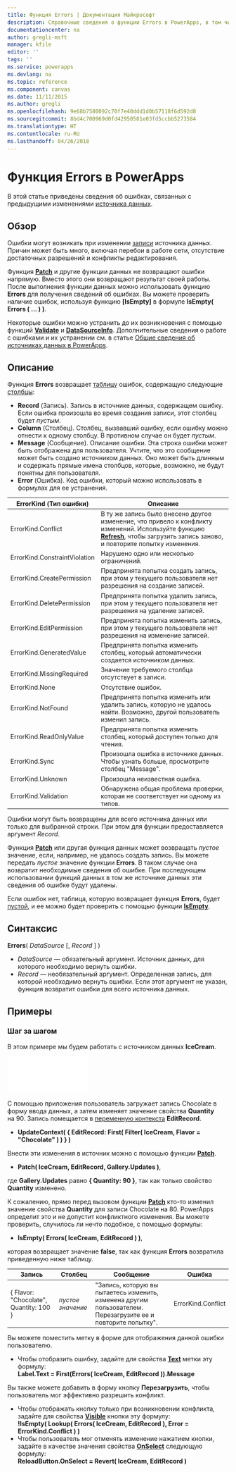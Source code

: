 ```yaml
---
title: Функция Errors | Документация Майкрософт
description: Справочные сведения о функции Errors в PowerApps, в том числе описание синтаксиса и примеры и примеры
documentationcenter: na
author: gregli-msft
manager: kfile
editor: ''
tags: ''
ms.service: powerapps
ms.devlang: na
ms.topic: reference
ms.component: canvas
ms.date: 11/11/2015
ms.author: gregli
ms.openlocfilehash: 9e68b7580092c70f7e40ddd1d0b57118f6d592d8
ms.sourcegitcommit: 8bd4c700969d0fd42950581e03fd5ccbb5273584
ms.translationtype: HT
ms.contentlocale: ru-RU
ms.lasthandoff: 04/26/2018
---
```

# <a name="errors-function-in-powerapps"></a>Функция Errors в PowerApps
В этой статье приведены сведения об ошибках, связанных с предыдущими изменениями [источника данных](../working-with-data-sources.md).

## <a name="overview"></a>Обзор
Ошибки могут возникать при изменении [записи](../working-with-tables.md#records) источника данных.  Причин может быть много, включая перебои в работе сети, отсутствие достаточных разрешений и конфликты редактирования.  

Функция **[Patch](function-patch.md)** и другие функции данных не возвращают ошибки напрямую. Вместо этого они возвращают результат своей работы. После выполнения функции данных можно использовать функцию **Errors** для получения сведений об ошибках.  Вы можете проверить наличие ошибок, используя функцию **[IsEmpty]** в формуле **IsEmpty( Errors ( ... ) )**.

Некоторые ошибки можно устранить до их возникновения с помощью функций **[Validate](function-validate.md)** и **[DataSourceInfo](function-datasourceinfo.md)**.  Дополнительные сведения о работе с ошибками и их устранении см. в статье [Общие сведения об источниках данных в PowerApps](../working-with-data-sources.md).

## <a name="description"></a>Описание
Функция **Errors** возвращает [таблицу](../working-with-tables.md) ошибок, содержащую следующие [столбцы](../working-with-tables.md#columns):

* **Record** (Запись).  Запись в источнике данных, содержащем ошибку.  Если ошибка произошла во время создания записи, этот столбец будет *пустым*.
* **Column** (Столбец).  Столбец, вызвавший ошибку, если ошибку можно отнести к одному столбцу. В противном случае он будет *пустым*.
* **Message** (Сообщение).  Описание ошибки.  Эта строка ошибки может быть отображена для пользователя.  Учтите, что это сообщение может быть создано источником данных. Оно может быть длинным и содержать прямые имена столбцов, которые, возможно, не будут понятны для пользователя.
* **Error** (Ошибка).  Код ошибки, который можно использовать в формулах для ее устранения.

| ErrorKind (Тип ошибки) | Описание |
| --- | --- |
| ErrorKind.Conflict |В ту же запись было внесено другое изменение, что привело к конфликту изменений.  Используйте функцию **[Refresh](function-refresh.md)**, чтобы загрузить запись заново, и повторите попытку изменения. |
| ErrorKind.ConstraintViolation |Нарушено одно или несколько ограничений. |
| ErrorKind.CreatePermission |Предпринята попытка создать запись, при этом у текущего пользователя нет разрешения на создание записей. |
| ErrorKind.DeletePermission |Предпринята попытка удалить запись, при этом у текущего пользователя нет разрешения на удаление записей. |
| ErrorKind.EditPermission |Предпринята попытка изменить запись, при этом у текущего пользователя нет разрешения на изменение записей. |
| ErrorKind.GeneratedValue |Предпринята попытка изменить столбец, который автоматически создается источником данных. |
| ErrorKind.MissingRequired |Значение требуемого столбца отсутствует в записи. |
| ErrorKind.None |Отсутствие ошибок. |
| ErrorKind.NotFound |Предпринята попытка изменить или удалить запись, которую не удалось найти.  Возможно, другой пользователь изменил запись. |
| ErrorKind.ReadOnlyValue |Предпринята попытка изменить столбец, который доступен только для чтения. |
| ErrorKind.Sync |Произошла ошибка в источнике данных.  Чтобы узнать больше, просмотрите столбец "Message". |
| ErrorKind.Unknown |Произошла неизвестная ошибка. |
| ErrorKind.Validation |Обнаружена общая проблема проверки, которая не соответствует ни одному из типов. |

Ошибки могут быть возвращены для всего источника данных или только для выбранной строки. При этом для функции предоставляется аргумент *Record*.  

Функция **[Patch](function-patch.md)** или другая функция данных может возвращать *пустое* значение, если, например, не удалось создать запись. Вы можете передать *пустое* значение функции **Errors**. В таком случае она возвратит необходимые сведения об ошибке.  При последующем использовании функций данных в том же источнике данных эти сведения об ошибке будут удалены.

Если ошибок нет, таблица, которую возвращает функция **Errors**, будет [пустой](function-isblank-isempty.md), и ее можно будет проверить с помощью функции **[IsEmpty](function-isblank-isempty.md)**.

## <a name="syntax"></a>Синтаксис
**Errors**( *DataSource* [, *Record* ] )

* *DataSource* — обязательный аргумент. Источник данных, для которого необходимо вернуть ошибки.
* *Record* — необязательный аргумент.  Определенная запись, для которой необходимо вернуть ошибки. Если этот аргумент не указан, функция возвратит ошибки для всего источника данных.

## <a name="examples"></a>Примеры
### <a name="step-by-step"></a>Шаг за шагом
В этом примере мы будем работать с источником данных **IceCream**.

![](media/function-errors/icecream.png)

С помощью приложения пользователь загружает запись Chocolate в форму ввода данных, а затем изменяет значение свойства **Quantity** на 90.  Запись помещается в [переменную контекста](../working-with-variables.md#create-a-context-variable) **EditRecord**.

* **UpdateContext( { EditRecord: First( Filter( IceCream, Flavor = "Chocolate" ) ) } )**

Внести эти изменения в источник можно с помощью функции **[Patch](function-patch.md)**.

* **Patch( IceCream, EditRecord, Gallery.Updates )**,

где **Gallery.Updates** равно **{ Quantity: 90 }**, так как только свойство **Quantity** изменено.

К сожалению, прямо перед вызовом функции **[Patch](function-patch.md)** кто-то изменил значение свойства **Quantity** для записи Chocolate на 80.  PowerApps определит это и не допустит конфликтного изменения.  Вы можете проверить, случилось ли нечто подобное, с помощью формулы:

* **IsEmpty( Errors( IceCream, EditRecord ) )**,

которая возвращает значение **false**, так как функция **Errors** возвратила приведенную ниже таблицу.

| Запись | Столбец | Сообщение | Ошибка |
| --- | --- | --- | --- |
| { Flavor: "Chocolate", Quantity: 100 } |*пустое значение* |"Запись, которую вы пытаетесь изменить, изменена другим пользователем. Перезагрузите ее и повторите попытку". |ErrorKind.Conflict |

Вы можете поместить метку в форме для отображения данной ошибки пользователю.

* Чтобы отобразить ошибку, задайте для свойства **[Text](../controls/properties-core.md)** метки эту формулу:<br>
  **Label.Text = First(Errors( IceCream, EditRecord )).Message**

Вы также можете добавить в форму кнопку **Перезагрузить**, чтобы пользователь мог эффективно разрешить конфликт.

* Чтобы отображать кнопку только при возникновении конфликта, задайте для свойства **[Visible](../controls/properties-core.md)** кнопки эту формулу:<br>
    **!IsEmpty( Lookup( Errors( IceCream, EditRecord ), Error = ErrorKind.Conflict ) )**
* Чтобы пользователь мог отменять изменение нажатием кнопки, задайте в качестве значения свойства **[OnSelect](../controls/properties-core.md)** следующую формулу:<br>
    **ReloadButton.OnSelect = Revert( IceCream, EditRecord )**

